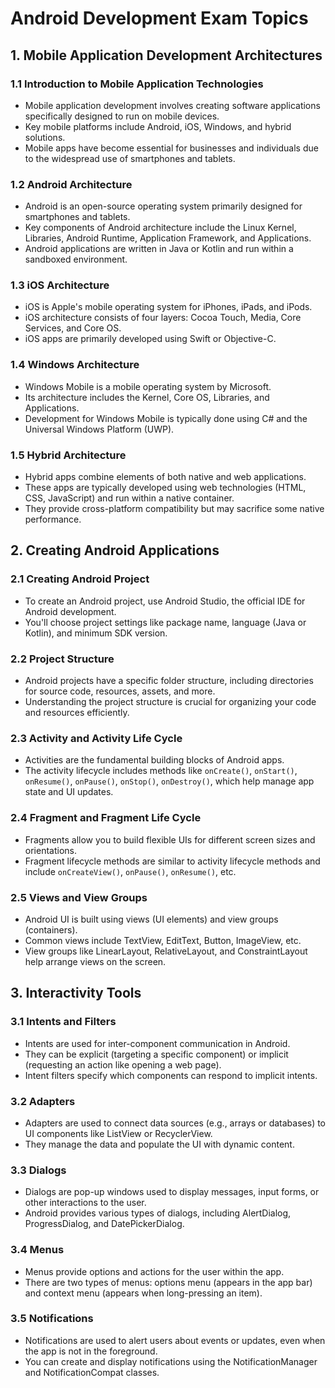 # Android Development Exam Topics

## 1. Mobile Application Development Architectures

### 1.1 Introduction to Mobile Application Technologies
- Mobile application development involves creating software applications specifically designed to run on mobile devices.
- Key mobile platforms include Android, iOS, Windows, and hybrid solutions.
- Mobile apps have become essential for businesses and individuals due to the widespread use of smartphones and tablets.

### 1.2 Android Architecture
- Android is an open-source operating system primarily designed for smartphones and tablets.
- Key components of Android architecture include the Linux Kernel, Libraries, Android Runtime, Application Framework, and Applications.
- Android applications are written in Java or Kotlin and run within a sandboxed environment.

### 1.3 iOS Architecture
- iOS is Apple's mobile operating system for iPhones, iPads, and iPods.
- iOS architecture consists of four layers: Cocoa Touch, Media, Core Services, and Core OS.
- iOS apps are primarily developed using Swift or Objective-C.

### 1.4 Windows Architecture
- Windows Mobile is a mobile operating system by Microsoft.
- Its architecture includes the Kernel, Core OS, Libraries, and Applications.
- Development for Windows Mobile is typically done using C# and the Universal Windows Platform (UWP).

### 1.5 Hybrid Architecture
- Hybrid apps combine elements of both native and web applications.
- These apps are typically developed using web technologies (HTML, CSS, JavaScript) and run within a native container.
- They provide cross-platform compatibility but may sacrifice some native performance.

## 2. Creating Android Applications

### 2.1 Creating Android Project
- To create an Android project, use Android Studio, the official IDE for Android development.
- You'll choose project settings like package name, language (Java or Kotlin), and minimum SDK version.

### 2.2 Project Structure
- Android projects have a specific folder structure, including directories for source code, resources, assets, and more.
- Understanding the project structure is crucial for organizing your code and resources efficiently.

### 2.3 Activity and Activity Life Cycle
- Activities are the fundamental building blocks of Android apps.
- The activity lifecycle includes methods like `onCreate()`, `onStart()`, `onResume()`, `onPause()`, `onStop()`, `onDestroy()`, which help manage app state and UI updates.

### 2.4 Fragment and Fragment Life Cycle
- Fragments allow you to build flexible UIs for different screen sizes and orientations.
- Fragment lifecycle methods are similar to activity lifecycle methods and include `onCreateView()`, `onPause()`, `onResume()`, etc.

### 2.5 Views and View Groups
- Android UI is built using views (UI elements) and view groups (containers).
- Common views include TextView, EditText, Button, ImageView, etc.
- View groups like LinearLayout, RelativeLayout, and ConstraintLayout help arrange views on the screen.

## 3. Interactivity Tools

### 3.1 Intents and Filters
- Intents are used for inter-component communication in Android.
- They can be explicit (targeting a specific component) or implicit (requesting an action like opening a web page).
- Intent filters specify which components can respond to implicit intents.

### 3.2 Adapters
- Adapters are used to connect data sources (e.g., arrays or databases) to UI components like ListView or RecyclerView.
- They manage the data and populate the UI with dynamic content.

### 3.3 Dialogs
- Dialogs are pop-up windows used to display messages, input forms, or other interactions to the user.
- Android provides various types of dialogs, including AlertDialog, ProgressDialog, and DatePickerDialog.

### 3.4 Menus
- Menus provide options and actions for the user within the app.
- There are two types of menus: options menu (appears in the app bar) and context menu (appears when long-pressing an item).

### 3.5 Notifications
- Notifications are used to alert users about events or updates, even when the app is not in the foreground.
- You can create and display notifications using the NotificationManager and NotificationCompat classes.
